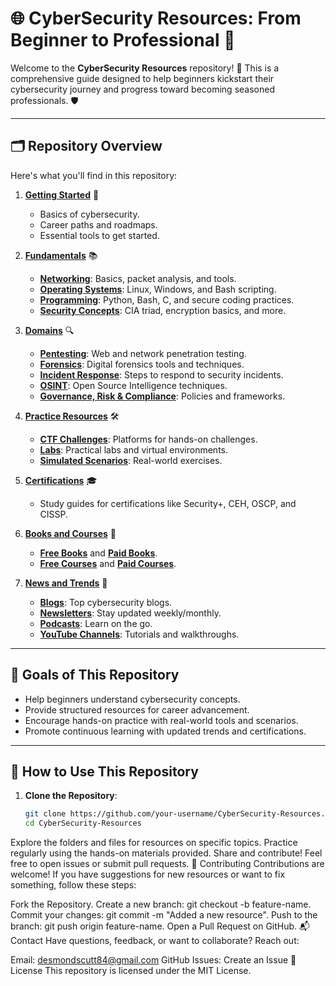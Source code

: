 # 🌐 CyberSecurity Resources: From Beginner to Professional 🚀

Welcome to the **CyberSecurity Resources** repository! 🎉 This is a comprehensive guide designed to help beginners kickstart their cybersecurity journey and progress toward becoming seasoned professionals. 🛡️

---

## 🗂️ Repository Overview

Here's what you'll find in this repository:

1. **[Getting Started](Cybersecurity-Resources/Getting-Started)** 🌟
   - Basics of cybersecurity.
   - Career paths and roadmaps.
   - Essential tools to get started.

2. **[Fundamentals](Cybersecurity-Resources/Fundamentals)** 📚
   - **[Networking](Cybersecurity-Resources/Fundamentals/Networking)**: Basics, packet analysis, and tools.
   - **[Operating Systems](Cybersecurity-Resources/Fundamentals/Operating-Systems)**: Linux, Windows, and Bash scripting.
   - **[Programming](Cybersecurity-Resources/Fundamentals/Programming)**: Python, Bash, C, and secure coding practices.
   - **[Security Concepts](Cybersecurity-Resources/Fundamentals/Security-Concepts)**: CIA triad, encryption basics, and more.

3. **[Domains](Cybersecurity-Resources/Domains)** 🔍
   - **[Pentesting](Cybersecurity-Resources/Domains/Pentesting)**: Web and network penetration testing.
   - **[Forensics](Cybersecurity-Resources/Domains/Forensics)**: Digital forensics tools and techniques.
   - **[Incident Response](Cybersecurity-Resources/Domains/Incident-Response)**: Steps to respond to security incidents.
   - **[OSINT](Cybersecurity-Resources/Domains/OSINT)**: Open Source Intelligence techniques.
   - **[Governance, Risk & Compliance](Cybersecurity-Resources/Domains/Governance-Risk-Compliance)**: Policies and frameworks.

4. **[Practice Resources](Cybersecurity-Resources/Practice-Resources)** 🛠️
   - **[CTF Challenges](Cybersecurity-Resources/Practice-Resources/CTF-Challenges)**: Platforms for hands-on challenges.
   - **[Labs](Cybersecurity-Resources/Practice-Resources/Labs)**: Practical labs and virtual environments.
   - **[Simulated Scenarios](Cybersecurity-Resources/Practice-Resources/Simulated-Scenarios)**: Real-world exercises.

5. **[Certifications](Cybersecurity-Resources/Certifications)** 🎓
   - Study guides for certifications like Security+, CEH, OSCP, and CISSP.

6. **[Books and Courses](Cybersecurity-Resources/Books-and-Courses)** 📖
   - **[Free Books](Cybersecurity-Resources/Books-and-Courses/Free-Books)** and **[Paid Books](Cybersecurity-Resources/Books-and-Courses/Paid-Books)**.
   - **[Free Courses](Cybersecurity-Resources/Books-and-Courses/Free-Courses)** and **[Paid Courses](Cybersecurity-Resources/Books-and-Courses/Paid-Courses)**.

7. **[News and Trends](Cybersecurity-Resources/News-and-Trends)** 📰
   - **[Blogs](Cybersecurity-Resources/News-and-Trends/Blogs)**: Top cybersecurity blogs.
   - **[Newsletters](Cybersecurity-Resources/News-and-Trends/Newsletters)**: Stay updated weekly/monthly.
   - **[Podcasts](Cybersecurity-Resources/News-and-Trends/Podcasts)**: Learn on the go.
   - **[YouTube Channels](Cybersecurity-Resources/News-and-Trends/YouTube-Channels)**: Tutorials and walkthroughs.

---

## 🎯 Goals of This Repository

- Help beginners understand cybersecurity concepts.
- Provide structured resources for career advancement.
- Encourage hands-on practice with real-world tools and scenarios.
- Promote continuous learning with updated trends and certifications.

---

## 🌟 How to Use This Repository

1. **Clone the Repository**:
   ```bash
   git clone https://github.com/your-username/CyberSecurity-Resources.git
   cd CyberSecurity-Resources

Explore the folders and files for resources on specific topics.
Practice regularly using the hands-on materials provided.
Share and contribute! Feel free to open issues or submit pull requests.
🤝 Contributing
Contributions are welcome! If you have suggestions for new resources or want to fix something, follow these steps:

Fork the Repository.
Create a new branch: git checkout -b feature-name.
Commit your changes: git commit -m "Added a new resource".
Push to the branch: git push origin feature-name.
Open a Pull Request on GitHub.
📬 Contact
Have questions, feedback, or want to collaborate? Reach out:

Email: desmondscutt84@gmail.com
GitHub Issues: Create an Issue
📜 License
This repository is licensed under the MIT License.


